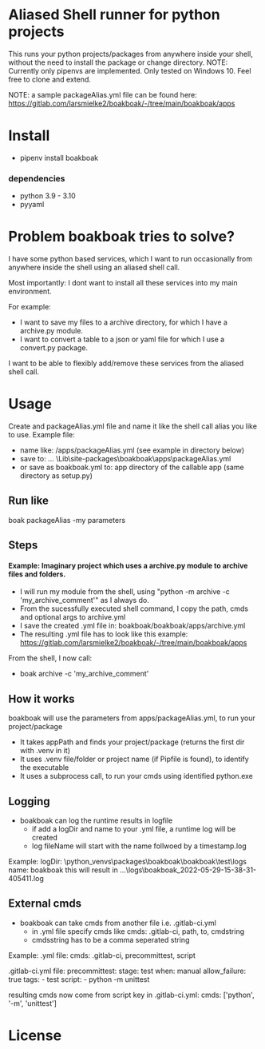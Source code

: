 <!-- README.md -->

# Aliased Shell runner for python projects

This runs your python projects/packages from anywhere inside your shell, without the need to install the package or change directory. 
NOTE: Currently only pipenvs are implemented. Only tested on Windows 10. 
Feel free to clone and extend.

NOTE: a sample packageAlias.yml file can be found here: https://gitlab.com/larsmielke2/boakboak/-/tree/main/boakboak/apps


# Install
- pipenv install boakboak


### dependencies
- python 3.9 - 3.10
- pyyaml



# Problem boakboak tries to solve?
I have some python based services, which I want to run occasionally from anywhere inside the
shell using an aliased shell call.

Most importantly: I dont want to install all these services into my main environment.

For example:
- I want to save my files to a archive directory, for which I have a archive.py module.
- I want to convert a table to a json or yaml file for which I use a convert.py package.

I want to be able to flexibly add/remove these services from the aliased shell call.




# Usage
Create and packageAlias.yml file and name it like the shell call alias you like to use.
Example file:
- name like: /apps/packageAlias.yml (see example in directory below)
- save to: ... \Lib\site-packages\boakboak\apps\packageAlias.yml
- or save as boakboak.yml to: app directory of the callable app (same directory as setup.py)

## Run like
boak packageAlias -my parameters




## Steps

#### Example: Imaginary project which uses a archive.py module to archive files and folders.
- I will run my module from the shell, using "python -m archive -c 'my_archive_comment'" as I always do.
- From the sucessfully executed shell command, I copy the path, cmds and optional args to archive.yml
- I save the created .yml file in: boakboak/boakboak/apps/archive.yml
- The resulting .yml file has to look like this example: https://gitlab.com/larsmielke2/boakboak/-/tree/main/boakboak/apps

From the shell, I now call:
- boak archive -c 'my_archive_comment'


## How it works

boakboak will use the parameters from apps/packageAlias.yml, to run your project/package
- It takes appPath and finds your project/package (returns the first dir with .venv in it)
- It uses .venv file/folder or project name (if Pipfile is found), to identify the executable
- It uses a subprocess call, to run your cmds using identified python.exe

## Logging
- boakboak can log the runtime results in logfile
    - if add a logDir and name to your .yml file, a runtime log will be created
    - log fileName will start with the name follwoed by a timestamp.log

Example:
logDir:  \python_venvs\packages\boakboak\boakboak\test\logs
name: boakboak
this will result in ...\logs\boakboak_2022-05-29-15-38-31-405411.log

## External cmds
- boakboak can take cmds from another file i.e. .gitlab-ci.yml
    - in .yml file specify cmds like cmds: .gitlab-ci, path, to, cmdstring
    - cmdsstring has to be a comma seperated string

Example:
.yml file:
cmds: .gitlab-ci, precommittest, script

.gitlab-ci.yml file:
precommittest:
  stage: test
  when: manual
  allow_failure: true
  tags:
        - test
  script:
    - python -m unittest

resulting cmds now come from script key in .gitlab-ci.yml:
cmds: ['python', '-m', 'unittest']

# License
